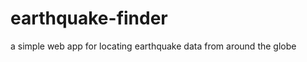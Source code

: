 earthquake-finder
=================

a simple web app for locating earthquake data from around the globe
